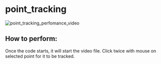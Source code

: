 # point_tracking

![point_tracking_perfomance_video](https://user-images.githubusercontent.com/106553826/232165416-1976f2e5-a5cc-4364-a9d0-be526b522c58.gif)

## How to perform:

Once the code starts, it will start the video file. Click twice with mouse on selected point for it to be tracked.


